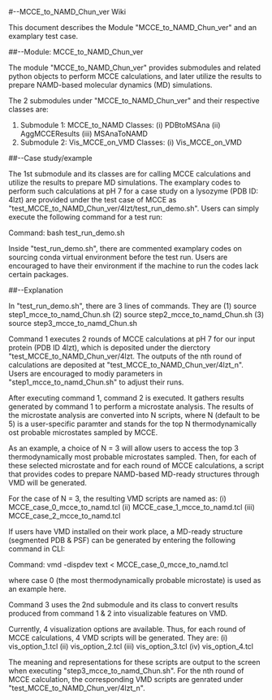 #--MCCE_to_NAMD_Chun_ver Wiki

This document describes the Module "MCCE_to_NAMD_Chun_ver" and an examplary test case.


##--Module: MCCE_to_NAMD_Chun_ver

The module "MCCE_to_NAMD_Chun_ver" provides submodules and related python objects to perform MCCE calculations, and later utilize the results to prepare NAMD-based molecular dynamics (MD) simulations.

The 2 submodules under "MCCE_to_NAMD_Chun_ver" and their respective classes are:
1) Submodule 1: MCCE_to_NAMD
  Classes:
    (i)    PDBtoMSAna
    (ii)   AggMCCEResults
    (iii)  MSAnaToNAMD
2) Submodule 2: Vis_MCCE_on_VMD
  Classes:
    (i)    Vis_MCCE_on_VMD


##--Case study/example

The 1st submodule and its classes are for calling MCCE calculations and utilize the results to prepare MD simulations. The examplary codes to perform such calculations at pH 7 for a case study on a lysozyme (PDB ID: 4lzt) are provided under the test case of MCCE as "test_MCCE_to_NAMD_Chun_ver/4lzt/test_run_demo.sh". Users can simply execute the following command for a test run:

Command: bash test_run_demo.sh

Inside "test_run_demo.sh", there are commented examplary codes on sourcing conda virtual environment before the test run. Users are encouraged to have their environment if the machine to run the codes lack certain packages.


##--Explanation

In "test_run_demo.sh", there are 3 lines of commands. They are
  (1) source step1_mcce_to_namd_Chun.sh
  (2) source step2_mcce_to_namd_Chun.sh
  (3) source step3_mcce_to_namd_Chun.sh

Command 1 executes 2 rounds of MCCE calculations at pH 7 for our input protein (PDB ID 4lzt), which is deposited under the dierctory "test_MCCE_to_NAMD_Chun_ver/4lzt. The outputs of the nth round of calculations are deposited at "test_MCCE_to_NAMD_Chun_ver/4lzt_n". Users are encouraged to modiy parameters in "step1_mcce_to_namd_Chun.sh" to adjust their runs.

After executing command 1, command 2 is executed. It gathers results generated by command 1 to perform a microstate analysis. The results of the microstate analysis are converted into N scripts, where N (default to be 5) is a user-specific paramter and stands for the top N thermodynamically ost probable microstates sampled by MCCE.

As an example, a choice of N = 3 will allow users to access the top 3 thermodynamically most probable microstates sampled. Then, for each of these selected microstate and for each round of MCCE calculations, a script that provides codes to prepare NAMD-based MD-ready structures through VMD will be generated.

For the case of N = 3, the resulting VMD scripts are named as:
  (i)   MCCE_case_0_mcce_to_namd.tcl
  (ii)  MCCE_case_1_mcce_to_namd.tcl
  (iii) MCCE_case_2_mcce_to_namd.tcl

If users have VMD installed on their work place, a MD-ready structure (segmented PDB & PSF) can be generated by entering the following command in CLI:

Command: vmd -dispdev text < MCCE_case_0_mcce_to_namd.tcl

where case 0 (the most thermodynamically probable microstate) is used as an example here.

Command 3 uses the 2nd submodule and its class to convert results produced from command 1 & 2 into visualizable features on VMD.

Currently, 4 visualization options are available. Thus, for each round of MCCE calculations, 4 VMD scripts will be generated. They are:
  (i)   vis_option_1.tcl
  (ii)  vis_option_2.tcl
  (iii) vis_option_3.tcl
  (iv)  vis_option_4.tcl

The meaning and representations for these scripts are output to the screen when executing "step3_mcce_to_namd_Chun.sh". For the nth round of MCCE calculation, the corresponding VMD scripts are genrated under "test_MCCE_to_NAMD_Chun_ver/4lzt_n".

